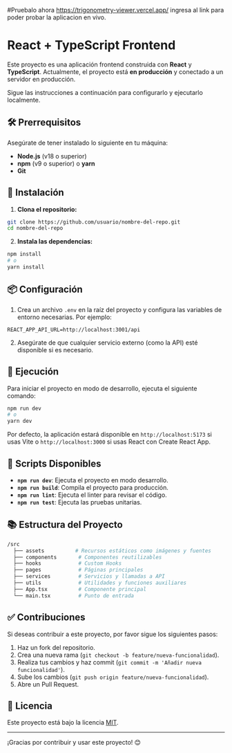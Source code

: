 #Pruebalo ahora
https://trigonometry-viewer.vercel.app/ ingresa al link para poder probar la aplicacion en vivo.


# React + TypeScript Frontend

Este proyecto es una aplicación frontend construida con **React** y **TypeScript**. Actualmente, el proyecto está **en producción** y conectado a un servidor en producción.

Sigue las instrucciones a continuación para configurarlo y ejecutarlo localmente.

## 🛠️ Prerrequisitos
Asegúrate de tener instalado lo siguiente en tu máquina:

- **Node.js** (v18 o superior)
- **npm** (v9 o superior) o **yarn**
- **Git**

## 🚀 Instalación
1. **Clona el repositorio:**
```bash
git clone https://github.com/usuario/nombre-del-repo.git
cd nombre-del-repo
```

2. **Instala las dependencias:**
```bash
npm install
# o
yarn install
```

## 📦 Configuración
1. Crea un archivo `.env` en la raíz del proyecto y configura las variables de entorno necesarias. Por ejemplo:
```env
REACT_APP_API_URL=http://localhost:3001/api
```

2. Asegúrate de que cualquier servicio externo (como la API) esté disponible si es necesario.

## 🚀 Ejecución
Para iniciar el proyecto en modo de desarrollo, ejecuta el siguiente comando:
```bash
npm run dev
# o
yarn dev
```

Por defecto, la aplicación estará disponible en `http://localhost:5173` si usas Vite o `http://localhost:3000` si usas React con Create React App.

## 🧪 Scripts Disponibles
- **`npm run dev`**: Ejecuta el proyecto en modo desarrollo.
- **`npm run build`**: Compila el proyecto para producción.
- **`npm run lint`**: Ejecuta el linter para revisar el código.
- **`npm run test`**: Ejecuta las pruebas unitarias.

## 📚 Estructura del Proyecto
```bash
/src
  ├── assets          # Recursos estáticos como imágenes y fuentes
  ├── components       # Componentes reutilizables
  ├── hooks            # Custom Hooks
  ├── pages            # Páginas principales
  ├── services         # Servicios y llamadas a API
  ├── utils            # Utilidades y funciones auxiliares
  ├── App.tsx          # Componente principal
  └── main.tsx         # Punto de entrada
```

## ✅ Contribuciones
Si deseas contribuir a este proyecto, por favor sigue los siguientes pasos:
1. Haz un fork del repositorio.
2. Crea una nueva rama (`git checkout -b feature/nueva-funcionalidad`).
3. Realiza tus cambios y haz commit (`git commit -m 'Añadir nueva funcionalidad'`).
4. Sube los cambios (`git push origin feature/nueva-funcionalidad`).
5. Abre un Pull Request.

## 📝 Licencia
Este proyecto está bajo la licencia [MIT](LICENSE).

---

¡Gracias por contribuir y usar este proyecto! 😊

